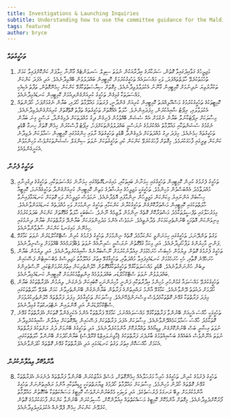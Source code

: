 ```yaml
---
title: Investigations & Launching Inquiries
subtitle: Understanding how to use the committee guidance for the Maldives Parliament
tags: featured
author: bryce
---
```


<h3>ތަހުގީގުތައް</h3>

<ol>
<li>މަޖިލީހުގެ ގަވާއިދުގައިވާ ގޮތުން، ސަރުކާރުގެ އިދާރާއަކުން ނުވަތަ ސިވިލް ސަރވަންޓެއް ގާނޫނާ ހިލާފަށް ކަންކޮށްފައިވާ ކަމަށް ތުހުމަތުކުރެވޭ ހާލަތްތައްފަދަ، ވަކި މައްސަލައެއް ތަހުގީގުކުރުމަށް ކޮމިޓީއިން ބައްދަލުވުން ބޭއްވިދާނެއެވެ. އަދި އެފަދަ ކަންކަން ތަކުރާރުވިޔަ ނުދިނުމަށް ކޮމިޓީއިން ގާނޫނު އެކުލަވާލެވިދާނެއެވެ. މިގޮތަށް ސިޔާސަތުތަކާގުޅޭ ކަންކަން ހިމެނޭގޮތުން، ތަފާތު އެކިއެކި މައްސަލަތަކާ ގުޅިގެން ތަހުގީގު ކުރިއަށްގެންދިއުމަށް ކޮމިޓީއިން ކަނޑައެޅިދާނެއެވެ. </li>
<li>ކޮމިޓީތަކުގެ ތަހުގީގުކުރުމުގެ މަސްއޫލިއްޔަތު ކޮމިޓީއިން ކުރިއަށް ގެންދާނީ، ފުރަތަމަ މައުލޫމާތު ހޯދައި، ބަޔާން ނެގުމަށްފަހު، ހޯދުންތައް އެކުލަވާލައި، ރިޕޯޓު ޝާއިއުކުރުން، މިފަދައިންނެވެ. ހާލަތާ އެއްގޮތަށް ތަހުގީގުތައް ތަފާތު ގޮތްގޮތަށް ކުރިއަށްގެންދެވިދާނެއެވެ. މިސާލަކަށް ރިޕޯޓަކާނުލާ ބަޔާން ނެގުމަށް އެއް ސެޝަން ބޭއްވުމުން ފެށިގެން ދިގު މުއްދަތަކަށް ދެމިގެންދާ، ރަސްމީ ގިނަ ބަޔާން ނެގުމުގެ ސެޝަންތަކާއި މައުލޫމާތު އެއްކުރުމުގެ ނުރަސްމީ ބައްދަލުވުންތަކަށްފަހު، ރިޕޯޓު ފާސްކުރުން ހިމެނޭ ގޮތަށް ހިނގާ ބޮޑެތި ތަހުގީގުތައް ހިމެނެއެވެ. މިފަދަ ދިގު މުއްދަތަކަށް ދެމިގެންދާ ބޮޑެތި ތަހުގީގުތައް ރާވައި ހިންގުމުގައި ކޮމިޓީއިން ސަމާލުކަން ދެވިދާނެ ކަންކަން ތިރީގައި ފާހަގަކުރަމެވެ. މިގޮތަށް ފާހަގަކުރެވޭ ކަންކަން ކުދި ތަހުގީގުތަކަށް ނުވަތަ ސިންގަލް ސެޝަންތަކަށްވެސް މުހިންމުވުން އެކަށީގެންވެއެވެ. </li>
</ol>


<h3>ތަހުގީގު ފެށުން</h3>

<ol start="3">
<li>ތަހުގީގު ފެށުމުގެ ކުރިން ކޮމިޓީއިން ތަހުގީގުގައި ހިމަނާނެ ބައިތަކާއި، މައިގަނޑުގޮތެއްގައި ހިމަނާނެ މައްސަލަތަކާއި، ތަހުގީގުގެ ދިގުމިނާއި މުއްދަތާމެދު އެއްބަސްވުން މުހިންމެވެ. ތަހުގީގަކީ މަޖިލީހުގެ އިރުޝާދުގެ މަތިން ކޮމިޓީއިން ކުރިއަށްގެންދާ ތަހުގީގެއްނަމަ، ކޮމިޓީއާ ހިސާބަށް އަންނައިރު މިކަންކަން މަޖިލީހުން ނިންމާފައި އޮވެދާނެއެވެ. ނަމަވެސް މަޖިލީހުން ވަކި ގޮތަކަށް ކަނޑައަޅާފައިނުވާ ހާލަތްތަކުގައި ކޮމިޓީއިން މަޝްވަރާކޮށްގެން ތަހުގީގުކުރާނެ ކަންކަމާއި ތަހުގީގު ނިންމުމަށް ވަކި މުއްދަތެއް ކަނޑައަޅަންވާނެއެވެ. މިމަރުހަލާގައި ތަފްސީލުތަކާމެދު މަޝްވަރާކޮށް ގޮތެއް ނިންމުން ލާޒިމެއް ނޫނެވެ. ސަބަބަކީ ހާލަތާ ގުޅޭގޮތަށް ކަންކަން ބަދަލުކުރުމުގެ މިނިވަންކަން އޮތުމަކީ ބޭނުންތެރިކަމަކަށް ވެދާނެތީއެވެ. ނަމަވެސް އެންމެ މަދުމިންވަރަކަށް ބަޔާންދޭ ފަރާތްތަކަށް ބަޔާން ދިނުމުގައި ހިމެނޭނެ މައިގަނޑު ކަންކަން ސާފުވާންވާނެއެވެ. </li>
<li>ވަގުތު ތަންދޭނަމަ، ތަހުގީގުގައި ހިމަނަންވީ ކަންކަމާމެދު ގޮތެއް ނިންމުމަށް ތަހުގީގު ފެށުމުގެ ކުރިން ސްޓޭކްހޯލްޑަރުން ނުވަތަ ކަމާގުޅޭ ފަންނީ މާހިރުންގެ ލަފާހޯދިދާނެއެވެ. އަދި މިކަމާ ގުޅޭގޮތުން ނުރަސްމީ ސެމިނާއެއް ނުވަތަ ވެބްފޯރަމްއެއް ބޭއްވުމަށް ވިސްނިދާނެއެވެ. </li>
<li>ތަހުގީގު ފެށުމުގެ ގޮތުން ލިޔުމުން ހެކިބަސް ހުށަހެޅުމަށް އިއުލާނުކުރުމަށް ނޫސްބަޔާނެއް ޝާއިއުކުރެވިދާނެއެވެ. އަދި ލިޔުމުން ބަޔާން ހުށަހެޅޭނެ ގޮތާއި، ހެކި ހުށަހެޅުމަށް ކަނޑައެޅިފައިވާ މުއްދަތާއި، ތަހުގީގާގުޅޭ އިތުރު މައުލޫމާތު މަޖިލިސްގެ ވެބްސައިޓުން ފަސޭހައިން ލިބެން ހުންނަންވާނެއެވެ. ބޮޑެތި މައްސަލަތަކާގުޅޭ ތަހުގީގުތަކާގުޅޭގޮތުން ހޭލުންތެރިކަން އިތުރުކުރުމަށްޓަކައި، ނޫސްވެރިންގެ ބައްދަލުވުން ނުވަތަ ސްޓޭކްހޯލްޑަރ ބައްދަލުވުމެއް އިންތިޒާމުކުރުމަށް ކޮމިޓީއިން ކަނޑައެޅިދާނެއެވެ. </li>
<li>ތަހުގީގުކުރެވޭ މައްސަލައާ ގުޅުންހުރި މުހިންމު އިދާރާތަކާއި ފަންނީ މާހިރުންނަކީ ކޮބައިކަން ދެނެގަނެ، ލިޔުމުން އެފަރާތްތަކުގެ ބަޔާން ހޯދުމަށް ދައުވަތު ދޭންވާނެއެވެ. ކަމާގުޅޭ އާންމު ރައްޔިތުންގެ ފަރާތުން ބަޔާންނެގުން ބޭނުންތެރިވާނެ ކަމަށް ބެލެވޭ ހާލަތްތަކުގައި މިފަދަ ފަރާތްތަކާ ގުޅޭނެ ގޮތްތަކާމެދުވެސް ވިސްނަންޖެހޭނެއެވެ. މިސާލަކަށް ތަހުގީގާމެދު މިފަދަ ފަރާތްތައް ހޭލުންތެރިކުރުވުމަށް ސްޓޭކްހޯލްޑަރުން އަދި އޮންލައިން ނެޓްވަރކްތަކާ ގުޅިދާނެއެވެ. </li>
<li>ތަހުގީގަކީ ހާއްސަ އެހީއަށް ބޭނުންވާ ފަރާތްތަކާގުޅޭ މައްސަލައެއްނަމަ، ކަމާގުޅޭ ފަރާތްތަކާ އެންމެ އެކަށީގެންވާ ގޮތަކަށް އެފަރާތްތަކާ ގުޅޭނެ ގޮތަކާމެދު ހާއްސަ ސަމާލުކަމެއްދޭންވާނެއެވެ. މިސާލަކަށް އެފަދަ ފަރާތްތަކަށް ފަސޭހައިން ކިޔޭގޮތަކަށް އިއުލާން ޝާއިއުކުރެވިދާނެ ނުވަތަ އިޝާރީ ބަސް ބޭނުންކޮށްގެން ވިޑިއޯއެއް ތައްޔާރުކޮށް އާންމުކުރެދާނެއެވެ. އަދި ތަހުގީގުގެ ބޭނުމަށް ދުރު ރަށްތަކުގެ ފަރާތްތައް ނުވަތަ އެނޫންވެސް އެބައެއްގެ ބަސްއިއްވުމުގެ ބާރުދެރަ ފަރާތްތަކުގެ (މާޖިނަލައިޒްޑް ގްރޫޕްސް) ބަޔާންހޯދުމަށް ބޭނުންވާ ހާލަތްތަކުގައި، އެކަމަށް ހާއްސަކޮށް އިތުރު ވަގުތު ކަނޑައަޅައި އަދި އެފަރާތްތަކާ ގުޅޭނެ ގޮތްތައް ހޯދަންވާނެއެވެ. </li>
</ol>

<h3>އާންމުކޮށް އިއުލާންކުރުން</h3>

<ol start="8">
<li>ތަހުގީގު ފެށުމުގެ ކުރިން، ތަހުގީގުގެ ހުރިހާ މަރުހަލާއެއް ހިމެނޭގޮތަށް، މެސެޖް އަމާޒުކުރަން ބޭނުންވާ ފަރާތްތައް ދެނެގަނެ އެފަރާތްތަކާ ގުޅޭނެ ގޮތްތައް ހޯދުން މުހިންމެވެ. މިސާލަކަށް މައުލޫމާތު ހޯދުމުގެ ޒިޔާރަތްތަކަކީ މީޑިއާތަކާއި އާންމު ރައްޔިތުންނަށް ތަހުގީގު އާންމުކުރުމަށް ލިބޭ ރަނގަޅު ފުރުސަތެކެވެ. އަދި ވަކިވަކި މެމްބަރުންނަށްވެސް ކޮމިޓީގެ މަސައްކަތްތަކާ ބެހޭގޮތުން މައުލޫމާތު ފޯރުކޮށްދެވިދާނެއެވެ. މިގޮތަށް އާންމުކޮށް ކޮމިޓީގެ މަސައްކަތްތައް އިއުލާންކޮށް، ހާސިލުކުރަން ބޭނުންވާ ކަންކަން ފާހަގަކުރުމުގެ ގޮތުން ކުރެވޭނެ ކަންކަން ހިމެނޭ ޕްލޭނެއް އެކުލަވައިލެވިދާނެއެވެ. </li>
</ol>

